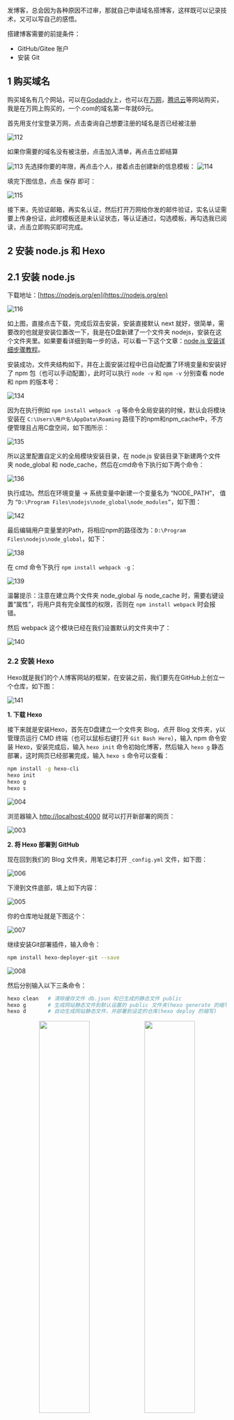 
发博客，总会因为各种原因不过审，那就自己申请域名搭博客，这样既可以记录技术，又可以写自己的感悟。

搭建博客需要的前提条件：
- GitHub/Gitee 账户
- 安装 Git

## 1 购买域名

购买域名有几个网站，可以在[Godaddy](https://www.godaddy.com/zh-sg/offers/domains/godaddycom?isc=gennbacn07&countryview=1&currencyType=CNY&utm_source=baidu&utm_medium=cpc&utm_term=Title&utm_campaign=zh-cn_corp_sem_x_b_x_bz_001&utm_content=Brandzone%20PC&gclid=CIXh9LjPmecCFdOavAoddDkHcw&gclsrc=ds)上，也可以在[万网](https://wanwang.aliyun.com/)，[腾讯云](https://cloud.tencent.com/?fromSource=gwzcw.2212127.2212127.2212127&utm_medium=cpd&utm_id=gwzcw.2212127.2212127.2212127)等网站购买，我是在万网上购买的，一个.com的域名第一年就69元。


首先用支付宝登录万网，点击查询自己想要注册的域名是否已经被注册

<img src="https://cdn.staticaly.com/gh/molimi/image-hosting@main/博客搭建/112.1ehd79l0zgf4.webp" alt="112" />

如果你需要的域名没有被注册，点击加入清单，再点击立即结算

<img src="https://cdn.staticaly.com/gh/molimi/image-hosting@main/博客搭建/113.3hm2ohhzcvk0.webp" alt="113" />
先选择你要的年限，再点击个人，接着点击创建新的信息模板：

<img src="https://cdn.staticaly.com/gh/molimi/image-hosting@main/博客搭建/114.6vy5ufotxb0.webp" alt="114" />

填完下图信息，点击 保存 即可：

<img src="https://cdn.staticaly.com/gh/molimi/image-hosting@main/博客搭建/115.4z85yyc8xrk0.webp" alt="115" />


接下来，先验证邮箱，再实名认证，然后打开万网给你发的邮件验证，实名认证需要上传身份证，此时模板还是未认证状态，等认证通过，勾选模板，再勾选我已阅读，点击立即购买即可完成。

## 2 安装 node.js 和 Hexo
## 2.1 安装 node.js

下载地址：[https://nodejs.org/en](https://nodejs.org/en)

<img src="https://cdn.staticaly.com/gh/molimi/image-hosting@main/博客搭建/116.2m2s8oqd4zi0.webp" alt="116" />


如上图，直接点击下载，完成后双击安装，安装直接默认 next 就好，很简单，需要改的也就是安装位置改一下，我是在D盘新建了一个文件夹 nodejs，安装在这个文件夹里。如果要看详细到每一步的话，可以看一下这个文章：[node.js 安装详细步骤教程](https://blog.csdn.net/antma/article/details/86104068)。

安装成功，文件夹结构如下，并在上面安装过程中已自动配置了环境变量和安装好了 npm 包（也可以手动配置），此时可以执行 `node -v` 和 `npm -v` 分别查看 node 和 npm 的版本号：

<img src="https://cdn.staticaly.com/gh/molimi/image-hosting@main/博客搭建/134.5u91jsytfjk0.webp" alt="134" />


因为在执行例如 `npm install webpack -g` 等命令全局安装的时候，默认会将模块安装在 `C:\Users\用户名\AppData\Roaming` 路径下的npm和npm_cache中，不方便管理且占用C盘空间，如下图所示：

<img src="https://cdn.staticaly.com/gh/molimi/image-hosting@main/博客搭建/135.1pcyhnd2eeo0.webp" alt="135" />

所以这里配置自定义的全局模块安装目录，在 node.js 安装目录下新建两个文件夹 node_global 和 node_cache，然后在cmd命令下执行如下两个命令：

<img src="https://cdn.staticaly.com/gh/molimi/image-hosting@main/博客搭建/136.222iqanek05c.webp" alt="136" />

执行成功。然后在环境变量 -> 系统变量中新建一个变量名为 “NODE_PATH”， 值为 `“D:\Program Files\nodejs\node_global\node_modules”`，如下图：

<img src="https://cdn.staticaly.com/gh/molimi/image-hosting@main/博客搭建/142.3a74zjfl9w80.webp" alt="142" />

最后编辑用户变量里的Path，将相应npm的路径改为：`D:\Program Files\nodejs\node_global`，如下：

<img src="https://cdn.staticaly.com/gh/molimi/image-hosting@main/博客搭建/138.pzitxkoa17k.webp" alt="138" />

在 cmd 命令下执行 `npm install webpack -g`：


<img src="https://cdn.staticaly.com/gh/molimi/image-hosting@main/博客搭建/139.5wybpub3wc00.webp" alt="139" />

温馨提示：注意在建立两个文件夹 node_global 与 node_cache 时，需要右键设置“属性”，将用户具有完全属性的权限，否则在 `npm install webpack` 时会报错。

然后 webpack 这个模块已经在我们设置默认的文件夹中了：

<img src="https://cdn.staticaly.com/gh/molimi/image-hosting@main/博客搭建/140.3oapxqi22ig0.webp" alt="140" />


### 2.2 安装 Hexo

Hexo就是我们的个人博客网站的框架，在安装之前，我们要先在GitHub上创立一个仓库，如下图：

<img src="https://cdn.staticaly.com/gh/molimi/image-hosting@main/博客搭建/141.15czm339hzi8.webp" alt="141" />

**1. 下载 Hexo**

接下来就是安装Hexo，首先在D盘建立一个文件夹 Blog，点开 Blog 文件夹，y以管理员运行 CMD 终端（也可以鼠标右键打开 `Git Bash Here`），输入 npm 命令安装 Hexo，安装完成后，输入 `hexo init` 命令初始化博客，然后输入 `hexo g` 静态部署，这时网页已经部署完成，输入 `hexo s` 命令可以查看：

```bash
npm install -g hexo-cli
hexo init
hexo g
hexo s
```

<img src="https://cdn.staticaly.com/gh/molimi/image-hosting@main/博客搭建/004.4pekxs40zji0.webp" alt="004" />

浏览器输入 [http://localhost:4000](http://localhost:4000) 就可以打开新部署的网页：

<img src="https://cdn.staticaly.com/gh/molimi/image-hosting@main/博客搭建/003.vo16jvph5z4.webp" alt="003" />


**2. 将 Hexo 部署到 GitHub**

现在回到我们的 Blog 文件夹，用笔记本打开 `_config.yml` 文件，如下图：

<img src="https://cdn.staticaly.com/gh/molimi/image-hosting@main/博客搭建/006.1dz8z5aa290g.webp" alt="006" />

下滑到文件底部，填上如下内容：

<img src="https://cdn.staticaly.com/gh/molimi/image-hosting@main/博客搭建/005.3k0fdvwucpw0.webp" alt="005" />


你的仓库地址就是下图这个：

<img src="https://cdn.staticaly.com/gh/molimi/image-hosting@main/博客搭建/007.45l40fnl3u20.webp" alt="007" />

继续安装Git部署插件，输入命令：
```bash
npm install hexo-deployer-git --save
```

<img src="https://cdn.staticaly.com/gh/molimi/image-hosting@main/博客搭建/008.12k2ai4luxw0.webp" alt="008" />

然后分别输入以下三条命令：

```bash
hexo clean   # 清除缓存文件 db.json 和已生成的静态文件 public
hexo g       # 生成网站静态文件到默认设置的 public 文件夹(hexo generate 的缩写)
hexo d       # 自动生成网站静态文件，并部署到设定的仓库(hexo deploy 的缩写)
```
<p><center class = "half"><img src ="https://cdn.staticaly.com/gh/molimi/image-hosting@main/博客搭建/009.4824fabnrsi0.webp#pic_left" width = "48%"><img src = "https://cdn.staticaly.com/gh/molimi/image-hosting@main/博客搭建/010.12r1yrmi7aq8.webp#pic_left"  width = "48%"></center></p>

完成以后，打开浏览器，输入 [https://xxx.github.io](https://xxx.github.io) 就可以打开你的网页了。


### 2.3 解析域名

第一步：登录万网，点击控制台，在你已购买的域名后点击解析添加一条解析记录：

<img src="https://cdn.staticaly.com/gh/molimi/image-hosting@main/博客搭建/011.3ekdvo6ka6w0.webp" alt="011" />

那个IPV4地址可以通过ping得到，具体方法是：打开cmd输入下面命令：
```python
ping molimi.github. -4       # ping + 你的GitHub的网址 
```

<img src="https://cdn.staticaly.com/gh/molimi/image-hosting@main/博客搭建/012.6fttpyogc3o0.webp" alt="012" />

第二步：打开 Blog 文件夹里的 source 文件夹，添加 CNAME 文件，可以先创建一个 CNAME.txt 文件，打开后写上你的域名，不要加 www 否则每次访问都必须加 www，但如果不带有 www，以后访问的时候带不带 www 都可以访问，保存后记得要重命名，将 .txt 删除，如下图：

<img src="https://cdn.staticaly.com/gh/molimi/image-hosting@main/博客搭建/013.3jkkos4ga9a0.webp" alt="013" />

第三步回到 Blog 文件夹，右键打开 Git Bash，依次输入下面三条命令：

```bash
hexo clean
hexo g
hexo d
```

打开 GitHub，看看CNAME文件是否已经在你的项目中：

<img src="https://cdn.staticaly.com/gh/molimi/image-hosting@main/博客搭建/014.5ui049889rw0.webp" alt="014" />

这样就完成啦！这时候你就可以浏览器直接输入你的域名就会进入你搭建的网页啦！



____

## 参考

- 从零开始搭建个人博客：[https://zhuanlan.zhihu.com/p/102592286](https://zhuanlan.zhihu.com/p/102592286)
- node.js 安装详细步骤教程：[https://blog.csdn.net/antma/article/details/86104068](https://blog.csdn.net/antma/article/details/86104068)
- hexo+github搭建个人博客(超详细教程)：[https://blog.csdn.net/AinUser/article/details/77609180](https://blog.csdn.net/AinUser/article/details/77609180)
- Hexo官方文档：[https://hexo.io/zh-cn/docs/#%E5%AE%89%E8%A3%85-Hexo](https://hexo.io/zh-cn/docs/#%E5%AE%89%E8%A3%85-Hexo)